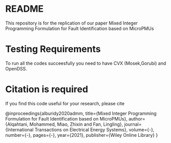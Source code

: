 # README

This repository is for the replication of our paper Mixed Integer Programming Formulation for Fault Identification based on MicroPMUs

# Testing Requirements
To run all the codes succeesfully you need to have CVX (Mosek,Gorubi) and OpenDSS.

# Citation is required
If you find this code useful for your research, please cite

@inproceedings{alburidy2020admm,
  title={Mixed Integer Programming Formulation for Fault Identification based on MicroPMUs},
  author={Alqahtani, Mohammed, Miao, Zhixin  and Fan, Lingling},
  journal={International Transactions on Electrical Energy Systems},
  volume={-},
  number={-},
  pages={-},
  year={2021},
  publisher={Wiley Online Library}
}

